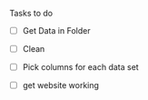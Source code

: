Tasks to do
- [ ] Get Data in Folder
- [ ] Clean
- [ ] Pick columns for each data set
- [ ] get website working

